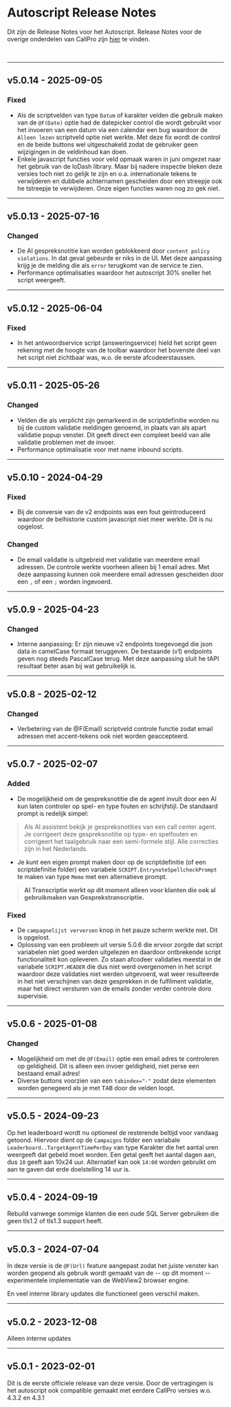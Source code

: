 # Autoscript Release Notes
Dit zijn de Release Notes voor het Autoscript. Release Notes voor de overige onderdelen van CallPro zijn [hier](/releases/v5/release-notes) te vinden.

<br/>

***
## v5.0.14 - 2025-09-05
### Fixed
* Als de scriptvelden van type `Datum` of karakter velden die gebruik maken van de `@F(Date)` optie had de datepicker control die wordt gebruikt voor het invoeren van een datum via een calendar een bug waardoor de `Alleen lezen` scriptveld optie niet werkte.  Met deze fix wordt de control en de beide buttons wel uitgeschakeld zodat de gebruiker geen wijzigingen in de veldinhoud kan doen.
* Enkele javascript functies voor veld opmaak waren in juni omgezet naar het gebruik van de loDash library. Maar bij nadere inspectie bleken deze versies toch niet zo gelijk te zijn en o.a. internationale tekens te verwijderen en dubbele achternamen gescheiden door een streepje ook he tstreepje te verwijderen. Onze eigen functies waren nog zo gek niet.

***
## v5.0.13 - 2025-07-16
### Changed
* De AI gespreksnotitie kan worden geblokkeerd door `content policy violations`. In dat geval gebeurde er niks in de UI. Met deze aanpassing krijg je de melding die als `error` terugkomt van de service te zien.
* Performance optimalisaties waardoor het autoscript 30% sneller het script weergeeft.

***
## v5.0.12 - 2025-06-04
### Fixed
* In het antwoordservice script (answeringservice) hield het script geen rekening met de hoogte van de toolbar waardoor het bovenste deel van het script niet zichtbaar was, w.o. de eerste afcodeerstaussen.

***
## v5.0.11 - 2025-05-26
### Changed
* Velden die als verplicht zijn gemarkeerd in de scriptdefinitie worden nu bij de custom validatie meldingen genoemd, in plaats van als apart validatie popup venster. Dit geeft direct een compleet beeld van alle validatie problemen met de invoer.
* Performance optimalisatie voor met name inbound scripts.

***
## v5.0.10 - 2024-04-29
### Fixed
* Bij de conversie van de v2 endpoints was een fout geintroduceerd waardoor de belhistorie custom javascript niet meer werkte. Dit is nu opgelost.
### Changed
* De email validatie is uitgebreid met validatie van meerdere email adressen. De controle werkte voorheen alleen bij 1 email adres. Met deze aanpassing kunnen ook
meerdere email adressen gescheiden door een `,` of een `;` worden ingevoerd.

***
## v5.0.9 - 2025-04-23
### Changed
* Interne aanpassing: Er zijn nieuwe v2 endpoints toegevoegd die json data in camelCase formaat teruggeven. De bestaande (v1) endpoints geven nog steeds PascalCase terug. Met deze aanpassing sluit he tAPI resultaat beter asan bij wat gebruikelijk is.

***
## v5.0.8 - 2025-02-12
### Changed
* Verbetering van de @F(Email) scriptveld controle functie zodat email adressen met accent-tekens ook niet worden geaccepteerd.

***
## v5.0.7 - 2025-02-07
### Added
* De mogelijkheid om de gespreksnotitie die de agent invult door een AI kun laten controler op spel- en type fouten en schrijfstijl. De standaard prompt is redelijk simpel:
> Als AI assistent bekijk je gespreksnotities van een call center agent. Je corrigeert deze gespreksnotitie op type- en spelfouten en corrigeert het taalgebruik naar een semi-formele stijl. Alle correcties zijn in het Nederlands.

* Je kunt een eigen prompt maken door op de scriptdefinitie (of een scriptdefinitie folder) een variabele `SCRIPT.EntrynoteSpellcheckPrompt` te maken van type `Memo` met een alternatieve prompt.

> **AI Transcriptie werkt op dit moment alleen voor klanten die ook al gebruikmaken van Gesprekstranscriptie.**

### Fixed
* De `campagnelijst verversen` knop in het pauze scherm werkte niet. Dit is opgelost.
* Oplossing van een probleem uit versie 5.0.6 die ervoor zorgde dat script variabelen niet goed werden uitgelezen en daardoor ontbrekende script functionaliteit kon opleveren. Zo staan afcodeer validaties meestal in de variabele `SCRIPT.HEADER` die dus niet werd overgenomen in het script waardoor deze validaties niet werden uitgevoerd, wat weer resulteerde in het niet verschijnen van deze gesprekken in de fulfilment validatie, maar het direct versturen van de emails zonder verder controle doro supervisie.

***
## v5.0.6 - 2025-01-08
### Changed
* Mogelijkheid om met de `@F(Email)` optie een email adres te controleren op geldigheid. Dit is alleen een invoer geldigheid, niet perse een bestaand email adres!
* Diverse buttons voorzien van een `tabindex="-"` zodat deze elementen worden genegeerd als je met <kbd>TAB</kbd> door de velden loopt.

***
## v5.0.5 - 2024-09-23
Op het leaderboard wordt nu optioneel de resterende beltijd voor vandaag getoond. Hiervoor dient op de `Campaigns` folder een variabale `Leaderboard..TargetAgentTimePerDay` van type Karakter die het aantal uren weergeeft dat gebeld moet worden. Een getal geeft het aantal dagen aan, dus `10` geeft aan 10x24 uur. Alternatief kan ook `14:00` worden gebruikt om aan te gaven dat erde doelstelling 14 uur is.

***
## v5.0.4 - 2024-09-19
Rebuild vanwege sommige klanten die een oude SQL Server gebruiken die geen tls1.2 of tls1.3 support heeft. 

***
## v5.0.3 - 2024-07-04
In deze versie is de `@F(Url)` feature aangepast zodat het juiste venster kan worden geopend als gebruik wordt gemaakt van de -- op dit moment -- experimentele implementatie van de WebView2 browser engine.

En veel interne library updates die functioneel geen verschil maken.

***
## v5.0.2 - 2023-12-08
Alleen interne updates

***
## v5.0.1 - 2023-02-01
Dit is de eerste officiele release van deze versie. Door de vertragingen is het autoscript ook compatible gemaakt met eerdere CallPro versies w.o. 4.3.2 en 4.3.1